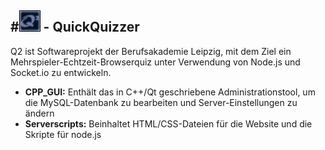 #![Icon](https://github.com/Normo/Q2_QuickQuizzer/blob/master/CPP_GUI/Q2_Admin/images/Q2.png?raw=true) - QuickQuizzer 
------------------
Q2 ist Softwareprojekt der Berufsakademie Leipzig, mit dem Ziel ein Mehrspieler-Echtzeit-Browserquiz unter Verwendung von Node.js und Socket.io zu entwickeln.

* **CPP_GUI:** Enthält das in C++/Qt geschriebene Administrationstool, um die MySQL-Datenbank zu bearbeiten und Server-Einstellungen zu ändern
* **Serverscripts:** 
  Beinhaltet HTML/CSS-Dateien für die Website und die Skripte für node.js